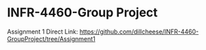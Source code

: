 # INFR-4460-Group Project




Assignment 1 Direct Link: https://github.com/dillcheese/INFR-4460-GroupProject/tree/Assignment1
